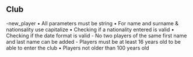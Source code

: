 ## Club
  -new_player
    • All parameters must be string
    • For name and surname & nationsality use capitalize
    • Checking if a nationality entered is valid
    • Checking if the date format is valid
    - No two players of the same first name and last name can be added
    - Players must be at least 16 years old to be able to enter the club
    • Players not older than 100 years old
